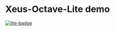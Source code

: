 # Xeus-Octave-Lite demo

[![lite-badge](https://jupyterlite.rtfd.io/en/latest/_static/badge.svg)](https://isabelparedes.github.io/pydata2025-octave/lab/?path=demo.ipynb)
